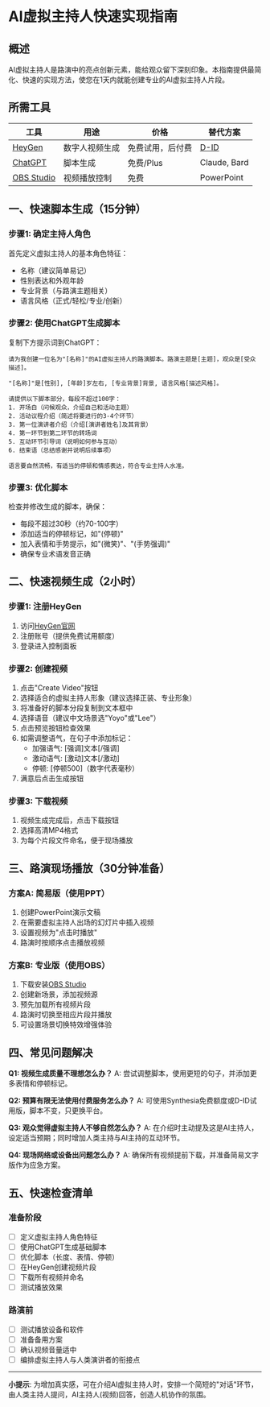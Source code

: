 # AI虚拟主持人快速实现指南

## 概述

AI虚拟主持人是路演中的亮点创新元素，能给观众留下深刻印象。本指南提供最简化、快速的实现方法，使您在1天内就能创建专业的AI虚拟主持人片段。

## 所需工具

| 工具 | 用途 | 价格 | 替代方案 |
|-----|-----|-----|---------|
| [HeyGen](https://www.heygen.com/) | 数字人视频生成 | 免费试用，后付费 | [D-ID](https://www.d-id.com/) |
| [ChatGPT](https://chat.openai.com/) | 脚本生成 | 免费/Plus | Claude, Bard |
| [OBS Studio](https://obsproject.com/) | 视频播放控制 | 免费 | PowerPoint |

## 一、快速脚本生成（15分钟）

### 步骤1: 确定主持人角色

首先定义虚拟主持人的基本角色特征：
- 名称（建议简单易记）
- 性别表达和外观年龄
- 专业背景（与路演主题相关）
- 语言风格（正式/轻松/专业/创新）

### 步骤2: 使用ChatGPT生成脚本

复制下方提示词到ChatGPT：

```
请为我创建一位名为"[名称]"的AI虚拟主持人的路演脚本。路演主题是[主题]，观众是[受众描述]。

"[名称]"是[性别], [年龄]岁左右, [专业背景]背景, 语言风格[描述风格]。

请提供以下脚本部分，每段不超过100字：
1. 开场白（问候观众，介绍自己和活动主题）
2. 活动议程介绍（简述将要进行的3-4个环节）
3. 第一位演讲者介绍（介绍[演讲者姓名]及其背景）
4. 第一环节到第二环节的转场词
5. 互动环节引导词（说明如何参与互动）
6. 结束语（总结感谢并说明后续事项）

语言要自然流畅，有适当的停顿和情感表达，符合专业主持人水准。
```

### 步骤3: 优化脚本

检查并修改生成的脚本，确保：
- 每段不超过30秒（约70-100字）
- 添加适当的停顿标记，如"(停顿)"
- 加入表情和手势提示，如"(微笑)"、"(手势强调)"
- 确保专业术语发音正确

## 二、快速视频生成（2小时）

### 步骤1: 注册HeyGen

1. 访问[HeyGen官网](https://www.heygen.com/)
2. 注册账号（提供免费试用额度）
3. 登录进入控制面板

### 步骤2: 创建视频

1. 点击"Create Video"按钮
2. 选择适合的虚拟主持人形象（建议选择正装、专业形象）
3. 将准备好的脚本分段复制到文本框中
4. 选择语音（建议中文场景选"Yoyo"或"Lee"）
5. 点击预览按钮检查效果
6. 如需调整语气，在句子中添加标记：
   - 加强语气: [强调]文本[/强调]
   - 激动语气: [激动]文本[/激动]
   - 停顿: [停顿500]（数字代表毫秒）
7. 满意后点击生成按钮

### 步骤3: 下载视频

1. 视频生成完成后，点击下载按钮
2. 选择高清MP4格式
3. 为每个片段文件命名，便于现场播放

## 三、路演现场播放（30分钟准备）

### 方案A: 简易版（使用PPT）

1. 创建PowerPoint演示文稿
2. 在需要虚拟主持人出场的幻灯片中插入视频
3. 设置视频为"点击时播放"
4. 路演时按顺序点击播放视频

### 方案B: 专业版（使用OBS）

1. 下载安装[OBS Studio](https://obsproject.com/)
2. 创建新场景，添加视频源
3. 预先加载所有视频片段
4. 路演时切换至相应片段并播放
5. 可设置场景切换特效增强体验

## 四、常见问题解决

**Q1: 视频生成质量不理想怎么办？**
A: 尝试调整脚本，使用更短的句子，并添加更多表情和停顿标记。

**Q2: 预算有限无法使用付费服务怎么办？**
A: 可使用Synthesia免费额度或D-ID试用版，脚本不变，只更换平台。

**Q3: 观众觉得虚拟主持人不够自然怎么办？**
A: 在介绍时主动提及这是AI主持人，设定适当预期；同时增加人类主持与AI主持的互动环节。

**Q4: 现场网络或设备出问题怎么办？**
A: 确保所有视频提前下载，并准备简易文字版作为应急方案。

## 五、快速检查清单

### 准备阶段
- [ ] 定义虚拟主持人角色特征
- [ ] 使用ChatGPT生成基础脚本
- [ ] 优化脚本（长度、表情、停顿）
- [ ] 在HeyGen创建视频片段
- [ ] 下载所有视频并命名
- [ ] 测试播放效果

### 路演前
- [ ] 测试播放设备和软件
- [ ] 准备备用方案
- [ ] 确认视频音量适中
- [ ] 编排虚拟主持人与人类演讲者的衔接点

---

**小提示**: 为增加真实感，可在介绍AI虚拟主持人时，安排一个简短的"对话"环节，由人类主持人提问，AI主持人(视频)回答，创造人机协作的氛围。 